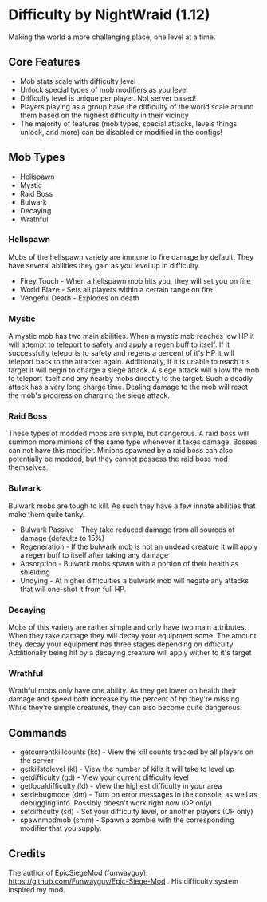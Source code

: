 # Difficulty by NightWraid (1.12)
Making the world a more challenging place, one level at a time. 

## Core Features
* Mob stats scale with difficulty level
* Unlock special types of mob modifiers as you level
* Difficulty level is unique per player. Not server based!
* Players playing as a group have the difficulty of the world scale around them based on the highest difficulty in their vicinity
* The majority of features (mob types, special attacks, levels things unlock, and more) can be disabled or modified in the configs!

## Mob Types
* Hellspawn
* Mystic
* Raid Boss
* Bulwark
* Decaying
* Wrathful

### Hellspawn
Mobs of the hellspawn variety are immune to fire damage by default. They have several abilities they gain as you level up in difficulty. 

* Firey Touch - When a hellspawn mob hits you, they will set you on fire
* World Blaze - Sets all players within a certain range on fire
* Vengeful Death - Explodes on death

### Mystic 
A mystic mob has two main abilities. When a mystic mob reaches low HP it will attempt to teleport to safety and apply a regen buff to itself. If it successfully teleports to safety and regens a percent of it's HP it will teleport back to the attacker again. Additionally, if it is unable to reach it's target it will begin to charge a siege attack. A siege attack will allow the mob to teleport itself and any nearby mobs directly to the target. Such a deadly attack has a very long charge time. Dealing damage to the mob will reset the mob's progress on charging the siege attack.

### Raid Boss
These types of modded mobs are simple, but dangerous. A raid boss will summon more minions of the same type whenever it takes damage. Bosses can not have this modifier. Minions spawned by a raid boss can also potentially be modded, but they cannot possess the raid boss mod themselves.

### Bulwark
Bulwark mobs are tough to kill. As such they have a few innate abilities that make them quite tanky.

* Bulwark Passive - They take reduced damage from all sources of damage (defaults to 15%)
* Regeneration - If the bulwark mob is not an undead creature it will apply a regen buff to itself after taking any damage
* Absorption - Bulwark mobs spawn with a portion of their health as shielding
* Undying - At higher difficulties a bulwark mob will negate any attacks that will one-shot it from full HP. 

### Decaying
Mobs of this variety are rather simple and only have two main attributes. When they take damage they will decay your equipment some. The amount they decay your equipment has three stages depending on difficulty. Additionally being hit by a decaying creature will apply wither to it's target

### Wrathful
Wrathful mobs only have one ability. As they get lower on health their damage and speed both increase by the percent of hp they're missing. While they're simple creatures, they can also become quite dangerous. 

## Commands
* getcurrentkillcounts (kc) - View the kill counts tracked by all players on the server
* getkillstolevel (kl) - View the number of kills it will take to level up
* getdifficulty (gd) - View your current difficulty level
* getlocaldifficulty (ld) - View the highest difficulty in your area
* setdebugmode (dm) - Turn on error messages in the console, as well as debugging info. Possibly doesn't work right now (OP only)
* setdifficulty (sd) - Set your difficulty level, or another players (OP only)
* spawnmodmob (smm) - Spawn a zombie with the corresponding modifier that you supply. 

## Credits
The author of EpicSiegeMod (funwayguy): https://github.com/Funwayguy/Epic-Siege-Mod . His difficulty system inspired my mod.
